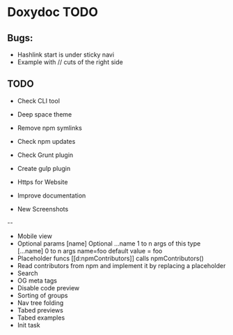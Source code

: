 Doxydoc TODO
==========

Bugs:
-----

* Hashlink start is under sticky navi
* Example with // cuts of the right side

TODO
----
* Check CLI tool
* Deep space theme
* Remove npm symlinks
* Check npm updates
* Check Grunt plugin
* Create gulp plugin
* Https for Website

* Improve documentation
* New Screenshots

--

* Mobile view
* Optional params
    [name]      Optional
    ...name     1 to n args of this type
    [...name]   0 to n args
    name=foo    default value = foo
* Placeholder funcs
    [[d:npmContributors]] calls npmContributors()
* Read contributors from npm and implement it by replacing a placeholder
* Search
* OG meta tags
* Disable code preview
* Sorting of groups
* Nav tree folding
* Tabed previews
* Tabed examples
* Init task
